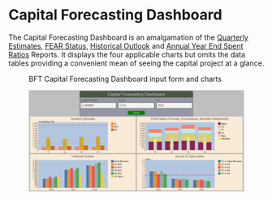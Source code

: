 # Capital Forecasting Dashboard

The Capital Forecasting Dashboard is an amalgamation of the [Quarterly Estimates](capital-forecasting-estimate.md), [FEAR Status](capital-forecasting-fear.md), [Historical Outlook](capital-forecasting-historical-outlook.md) and [Annual Year End Spent Ratios](capital-forecasting-year-end-ratio.md) Reports.  It displays the four applicable charts but omits the data tables providing a convenient mean of seeing the capital project at a glance.


<figure markdown>
<figcaption>BFT Capital Forecasting Dashboard input form and charts </figcaption>

![](images/report-capital-forecasting-dashboard.png)
</figure>
